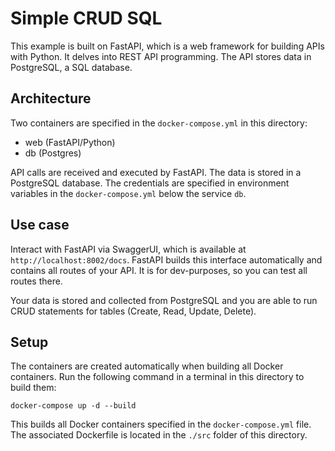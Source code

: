 # Simple CRUD SQL

This example is built on FastAPI, which is a web framework for building APIs with Python. It delves into REST API
programming.
The API stores data in PostgreSQL, a SQL database.

## Architecture

Two containers are specified in the `docker-compose.yml` in this directory:

- web (FastAPI/Python)
- db (Postgres)

API calls are received and executed by FastAPI. The data is stored in a PostgreSQL database. The credentials are
specified in environment variables in the `docker-compose.yml` below the service `db`.

## Use case

Interact with FastAPI via SwaggerUI, which is available at `http://localhost:8002/docs`. FastAPI builds this interface
automatically
and contains all routes of your API. It is for dev-purposes, so you can test all routes there.

Your data is stored and collected from PostgreSQL and you are able to run CRUD statements for tables (Create, Read,
Update, Delete).

## Setup

The containers are created automatically when building all Docker containers. Run the following command in a terminal 
in this directory to build them:

```shell
docker-compose up -d --build
```

This builds all Docker containers specified in the `docker-compose.yml` file.
The associated Dockerfile is located in the `./src` folder of this directory.